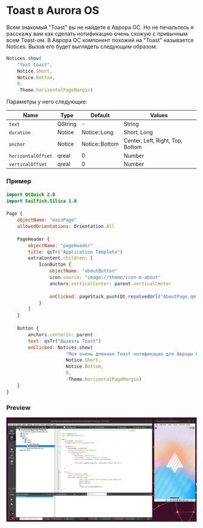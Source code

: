 # Toast в Aurora OS

Всем знакомый "Toast" вы не найдете в Аврора ОС.
Но не печальтесь я расскажу вам как сделать нотификацию очень схожую с привычным всем Toast-ом.
В Аврора ОС компонент похожий на "Toast" называется Notices.
Вызов его будет выглядеть следующим образом:

```qml
Notices.show(
    "Text toast",
    Notice.Short,
    Notice.Bottom,
    0,
    -Theme.horizontalPageMargin)
```

Параметры у него следующие:

| Name                 | Type    | Default        | Values                           |
|----------------------|---------|----------------|----------------------------------|
| `text`               | QString | -              | String                           |
| `duration`           | Notice  | Notice::Long   | Short, Long                      |
| `anchor`             | Notice  | Notice::Bottom | Center, Left, Right, Top, Bottom |
| `horizontalOffset`   | qreal   | 0              | Number                           |
| `verticalOffset`     | qreal   | 0              | Number                           |

### Пример

```qml
import QtQuick 2.0
import Sailfish.Silica 1.0

Page {
    objectName: "mainPage"
    allowedOrientations: Orientation.All

    PageHeader {
        objectName: "pageHeader"
        title: qsTr("Application Template")
        extraContent.children: [
            IconButton {
                objectName: "aboutButton"
                icon.source: "image://theme/icon-m-about"
                anchors.verticalCenter: parent.verticalCenter

                onClicked: pageStack.push(Qt.resolvedUrl("AboutPage.qml"))
            }
        ]
    }

    Button {
        anchors.centerIn: parent
        text: qsTr("Вызвать Toast")
        onClicked: Notices.show(
                      "Моя очень длинная Toast нотификация для Авроры ОС",
                      Notice.Short,
                      Notice.Bottom,
                      0,
                      -Theme.horizontalPageMargin)
    }
}
```

### Preview

![my_gif.gif](data%2Fmy_gif.gif)
